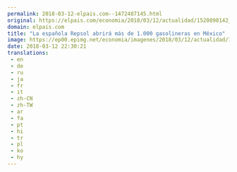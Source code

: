 ```yaml
---
permalink: 2018-03-12-elpais.com--1472487145.html
original: https://elpais.com/economia/2018/03/12/actualidad/1520890142_366955.html#?ref=rss&format=simple&link=link
domain: elpais.com
title: "La española Repsol abrirá más de 1.000 gasolineras en México"
image: https://ep00.epimg.net/economia/imagenes/2018/03/12/actualidad/1520890142_366955_1520890721_rrss_normal.jpg
date: 2018-03-12 22:30:21
translations: 
 - en
 - de
 - ru
 - ja
 - fr
 - it
 - zh-CN
 - zh-TW
 - ar
 - fa
 - pt
 - hi
 - tr
 - pl
 - ko
 - hy
---
```


